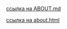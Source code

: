 [ссылка на ABOUT.md](https://idk0182.github.io/ABOUT_md.md)

[ссылка на about.html](https://idk0182.github.io/about_html.html)
